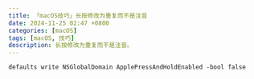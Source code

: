 ```yaml
---
title: 「macOS技巧」长按修改为重复而不是注音
date: 2024-11-25 02:47 +0800
categories: [macOS]
tags: [macOS, 技巧]
description: 长按修改为重复而不是注音。
---
```

```shell
defaults write NSGlobalDomain ApplePressAndHoldEnabled -bool false
```

